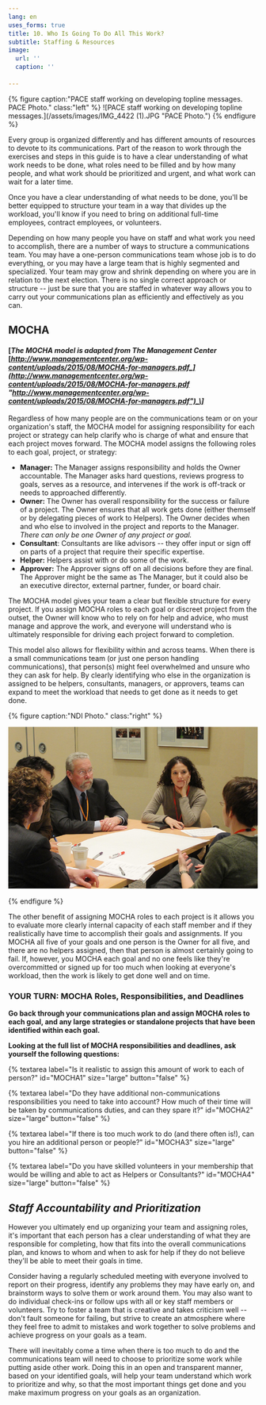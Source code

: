 ```yaml
---
lang: en
uses_forms: true
title: 10. Who Is Going To Do All This Work?
subtitle: Staffing & Resources
image:
  url: ''
  caption: ''

---
```

{% figure caption:"PACE staff working on developing topline messages. PACE Photo." class:"left" %} ![PACE staff working on developing topline messages.](/assets/images/IMG_4422 (1).JPG "PACE Photo.") {% endfigure %}

Every group is organized differently and has different amounts of resources to devote to its communications. Part of the reason to work through the exercises and steps in this guide is to have a clear understanding of what work needs to be done, what roles need to be filled and by how many people, and what work should be prioritized and urgent, and what work can wait for a later time.

Once you have a clear understanding of what needs to be done, you'll be better equipped to structure your team in a way that divides up the workload, you'll know if you need to bring on additional full-time employees, contract employees, or volunteers.

Depending on how many people you have on staff and what work you need to accomplish, there are a number of ways to structure a communications team. You may have a one-person communications team whose job is to do everything, or you may have a large team that is highly segmented and specialized. Your team may grow and shrink depending on where you are in relation to the next election. There is no single correct approach or structure -- just be sure that you are staffed in whatever way allows you to carry out your communications plan as efficiently and effectively as you can.

## MOCHA

#### \[_The MOCHA model is adapted from The Management Center_ [_http://www.managementcenter.org/wp-content/uploads/2015/08/MOCHA-for-managers.pdf_](http://www.managementcenter.org/wp-content/uploads/2015/08/MOCHA-for-managers.pdf "http://www.managementcenter.org/wp-content/uploads/2015/08/MOCHA-for-managers.pdf")_\]_

Regardless of how many people are on the communications team or on your organization's staff, the MOCHA model for assigning responsibility for each project or strategy can help clarify who is charge of what and ensure that each project moves forward. The MOCHA model assigns the following roles to each goal, project, or strategy:

* **Manager:** The Manager assigns responsibility and holds the Owner accountable. The Manager asks hard questions, reviews progress to goals, serves as a resource, and intervenes if the work is off-track or needs to approached differently.
* **Owner:** The Owner has overall responsibility for the success or failure of a project. The Owner ensures that all work gets done (either themself or by delegating pieces of work to Helpers). The Owner decides when and who else to involved in the project and reports to the Manager. _There can only be one Owner of any project or goal._
* **Consultant**: Consultants are like advisors -- they offer input or sign off on parts of a project that require their specific expertise.
* **Helper:** Helpers assist with or do some of the work.
* **Approver:** The Approver signs off on all decisions before they are final. The Approver might be the same as The Manager, but it could also be an executive director, external partner, funder, or board chair.

The MOCHA model gives your team a clear but flexible structure for every project. If you assign MOCHA roles to each goal or discreet project from the outset, the Owner will know who to rely on for help and advice, who must manage and approve the work, and everyone will understand who is ultimately responsible for driving each project forward to completion.

This model also allows for flexibility within and across teams. When there is a small communications team (or just one person handling communications), that person(s) might feel overwhelmed and unsure who they can ask for help. By clearly identifying who else in the organization is assigned to be helpers, consultants, managers, or approvers, teams can expand to meet the workload that needs to get done as it needs to get done.

{% figure caption:"NDI Photo." class:"right" %}

![](/assets/images/NDI_smallgroup-1.jpg)

{% endfigure %}

The other benefit of assigning MOCHA roles to each project is it allows you to evaluate more clearly internal capacity of each staff member and if they realistically have time to accomplish their goals and assignments. If you MOCHA all five of your goals and one person is the Owner for all five, and there are no helpers assigned, then that person is almost certainly going to fail. If, however, you MOCHA each goal and no one feels like they're overcommitted or signed up for too much when looking at everyone's workload, then the work is likely to get done well and on time.

### YOUR TURN: MOCHA Roles, Responsibilities, and Deadlines

**Go back through your communications plan and assign MOCHA roles to each goal, and any large strategies or standalone projects that have been identified within each goal.**

**Looking at the full list of MOCHA responsibilities and deadlines, ask yourself the following questions:**

{% textarea label="Is it realistic to assign this amount of work to each of person?" id="MOCHA1" size="large" button="false" %}

{% textarea label="Do they have additional non-communications responsibilities you need to take into account? How much of their time will be taken by communications duties, and can they spare it?" id="MOCHA2" size="large" button="false" %}

{% textarea label="If there is too much work to do (and there often is!), can you hire an additional person or people?" id="MOCHA3" size="large" button="false" %}

{% textarea label="Do you have skilled volunteers in your membership that would be willing and able to act as Helpers or Consultants?" id="MOCHA4" size="large" button="false" %}

## _Staff Accountability and Prioritization_

However you ultimately end up organizing your team and assigning roles, it's important that each person has a clear understanding of what they are responsible for completing, how that fits into the overall communications plan, and knows to whom and when to ask for help if they do not believe they'll be able to meet their goals in time.

Consider having a regularly scheduled meeting with everyone involved to report on their progress, identify any problems they may have early on, and brainstorm ways to solve them or work around them. You may also want to do individual check-ins or follow ups with all or key staff members or volunteers. Try to foster a team that is creative and takes criticism well -- don't fault someone for failing, but strive to create an atmosphere where they feel free to admit to mistakes and work together to solve problems and achieve progress on your goals as a team.

There will inevitably come a time when there is too much to do and the communications team will need to choose to prioritize some work while putting aside other work. Doing this in an open and transparent manner, based on your identified goals, will help your team understand which work to prioritize and why, so that the most important things get done and you make maximum progress on your goals as an organization.